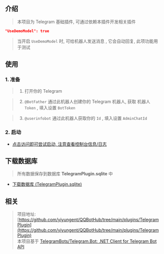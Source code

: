 


## 介绍

> 本项目为 Telegram 基础插件, 可通过依赖本插件开发相关插件

```json
"UseDemoModel": true
```

> 当开启 `UseDemoModel` 时, 可给机器人发送消息 , 它会自动回复, 此项功能用于测试

## 使用

### 1. 准备

> 1. 打开你的 Telegram

> 2. `@BotFather` 通过此机器人创建你的 Telegram 机器人, 获取 机器人 `Token` , 填入设置 `BotToken`

> 3. `@userinfobot` 通过此机器人获取你的 `Id` , 填入设置 `AdminChatId`


### 2. 启动

- [点击访问即可尝试启动, 注意查看控制台信息/日志](/Plugins/TelegramPlugin/Start)


## 下载数据库

> 所有数据保存到数据库 **TelegramPlugin.sqlite** 中

- [下载数据库 (TelegramPlugin.sqlite)](/Plugins/TelegramPlugin/Download)




## 相关

> 项目地址: [https://github.com/yiyungent/QQBotHub/tree/main/plugins/TelegramPlugin](https://github.com/yiyungent/QQBotHub/tree/main/plugins/TelegramPlugin)             
> 本项目基于 [TelegramBots/Telegram.Bot: .NET Client for Telegram Bot API](https://github.com/TelegramBots/Telegram.Bot)

<!-- Matomo Image Tracker-->
<img referrerpolicy="no-referrer-when-downgrade" src="https://matomo.moeci.com/matomo.php?idsite=2&amp;rec=1&amp;action_name=Plugins.TelegramPlugin.README" style="border:0" alt="" />
<!-- End Matomo -->
